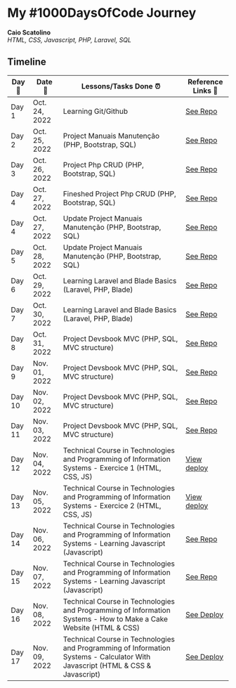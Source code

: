 # My #1000DaysOfCode Journey

**Caio Scatolino**  
*HTML, CSS, Javascript, PHP, Laravel, SQL* 

## Timeline

|**Day:pushpin:**|**Date &nbsp;:calendar:**|**Lessons/Tasks Done :alarm_clock:**| **Reference Links :link:**|
|------|-----------------|--------------------|---------------------|
|Day 1|Oct. 24, 2022| Learning Git/Github | [See Repo](https://github.com/CaioScatolino/moduloGit)|
|Day 2|Oct. 25, 2022| Project Manuais Manutenção (PHP, Bootstrap, SQL) | [See Repo](https://github.com/CaioScatolino/manuaisManutencao)|
|Day 3|Oct. 26, 2022| Project Php CRUD (PHP, Bootstrap, SQL) | [See Repo](https://github.com/CaioScatolino/crudPHP)|
|Day 4|Oct. 27, 2022| Fineshed Project Php CRUD (PHP, Bootstrap, SQL) | [See Repo](https://github.com/CaioScatolino/crudPHP)|
|Day 4|Oct. 27, 2022| Update Project Manuais Manutenção (PHP, Bootstrap, SQL) | [See Repo](https://github.com/CaioScatolino/manuaisManutencao)|
|Day 5|Oct. 28, 2022| Update Project Manuais Manutenção (PHP, Bootstrap, SQL) | [See Repo](https://github.com/CaioScatolino/manuaisManutencao)|
|Day 6|Oct. 29, 2022| Learning Laravel and Blade Basics (Laravel, PHP, Blade) | [See Repo](https://github.com/CaioScatolino/Aulas-Basicas)|
|Day 7|Oct. 30, 2022| Learning Laravel and Blade Basics (Laravel, PHP, Blade) | [See Repo](https://github.com/CaioScatolino/Aulas-Basicas)|
|Day 8|Oct. 31, 2022| Project Devsbook MVC (PHP, SQL, MVC structure) | [See Repo](https://github.com/CaioScatolino/mvc)|
|Day 9|Nov. 01, 2022| Project Devsbook MVC (PHP, SQL, MVC structure) | [See Repo](https://github.com/CaioScatolino/mvc)|
|Day 10|Nov. 02, 2022| Project Devsbook MVC (PHP, SQL, MVC structure) | [See Repo](https://github.com/CaioScatolino/mvc)|
|Day 11|Nov. 03, 2022| Project Devsbook MVC (PHP, SQL, MVC structure) | [See Repo](https://github.com/CaioScatolino/mvc)|
|Day 12|Nov. 04, 2022| Technical Course in Technologies and Programming of Information Systems - Exercice 1 (HTML, CSS, JS) | [View deploy](https://caioscatolino.github.io/Sem2Ex2/)|
|Day 13|Nov. 05, 2022| Technical Course in Technologies and Programming of Information Systems - Exercice 2 (HTML, CSS, JS) | [View deploy](https://caioscatolino.github.io/ProgramacaoWEB1Exercicio2/)|
|Day 14|Nov. 06, 2022| Technical Course in Technologies and Programming of Information Systems - Learning Javascript (Javascript) | [See Repo](https://github.com/CaioScatolino/Javascript)|
|Day 15|Nov. 07, 2022| Technical Course in Technologies and Programming of Information Systems - Learning Javascript (Javascript) | [See Repo](https://github.com/CaioScatolino/Javascript)|
|Day 16|Nov. 08, 2022| Technical Course in Technologies and Programming of Information Systems - How to Make a Cake Website (HTML & CSS) | [See Deploy](https://caioscatolino.github.io/Exercicio3/)|
|Day 17|Nov. 09, 2022| Technical Course in Technologies and Programming of Information Systems - Calculator With Javascript (HTML & CSS & Javascript) | [See Deploy](https://caioscatolino.github.io/CalculadoraJavascript-Ex3/)|
